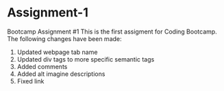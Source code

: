 # Assignment-1
Bootcamp Assignment #1 
This is the first assigment for Coding Bootcamp. The following changes have been made:

1. Updated webpage tab name
2. Updated div tags to more specific semantic tags
3. Added comments
4. Added alt imagine descriptions
5. Fixed link 

